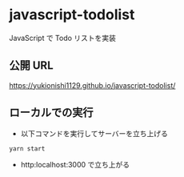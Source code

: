 # javascript-todolist

JavaScript で Todo リストを実装

## 公開 URL

https://yukionishi1129.github.io/javascript-todolist/

## ローカルでの実行

- 以下コマンドを実行してサーバーを立ち上げる

```
yarn start
```

- http:localhost:3000 で立ち上がる
